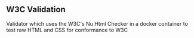 W3C Validation
---

Validator which uses the W3C's Nu Html Checker in a docker container to test raw HTML and CSS for conformance to W3C
